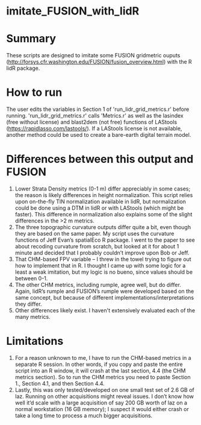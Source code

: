 # imitate_FUSION_with_lidR
# Summary
These scripts are designed to imitate some FUSION gridmetric ouputs (http://forsys.cfr.washington.edu/FUSION/fusion_overview.html) with the R lidR package.

# How to run
The user edits the variables in Section 1 of 'run_lidr_grid_metrics.r' before running. 'run_lidr_grid_metrics.r' calls 'Metrics.r' as well as the lasindex (free without license) and blast2dem (not free) functions of LAStools (https://rapidlasso.com/lastools/). If a LAStools license is not available, another method could be used to create a bare-earth digital terrain model. 

# Differences between this output and FUSION
1.	Lower Strata Density metrics (0-1 m) differ appreciably in some cases; the reason is likely differences in height normalization. This script relies upon on-the-fly TIN normalization available in lidR, but normalization could be done using a DTM in lidR or with LAStools (which might be faster). This difference in normalization also explains some of the slight differences in the >2 m metrics.
2.	The three topographic curvature outputs differ quite a bit, even though they are based on the same paper. My script uses the curvature functions of Jeff Evan’s spatialEco R package. I went to the paper to see about recoding curvature from scratch, but looked at it for about 1 minute and decided that I probably couldn’t improve upon Bob or Jeff.
3.	That CHM-based FPV variable – I threw in the towel trying to figure out how to implement that in R. I thought I came up with some logic for a least a weak imitation, but my logic is no bueno, since values should be between 0-1.
4.	The other CHM metrics, including rumple, agree well, but do differ. Again, lidR’s rumple and FUSION’s rumple were developed based on the same concept, but because of different implementations/interpretations they differ.
5.	Other differences likely exist. I haven't extensively evaluated each of the many metrics.

# Limitations
1.	For a reason unknown to me, I have to run the CHM-based metrics in a separate R session. In other words, if you copy and paste the entire script into an R window, it will crash at the last section, 4.4 (the CHM metrics section). So to run the CHM metrics you need to paste Section 1., Section 4.1, and then Section 4.4.
2.	Lastly, this was only tested/developed on one small test set of 2.6 GB of laz. Running on other acquisitions might reveal issues. I don’t know how well it’d scale with a large acquisition of say 200 GB worth of laz on a normal workstation (16 GB memory); I suspect it would either crash or take a long time to process a much bigger acquisitions.
